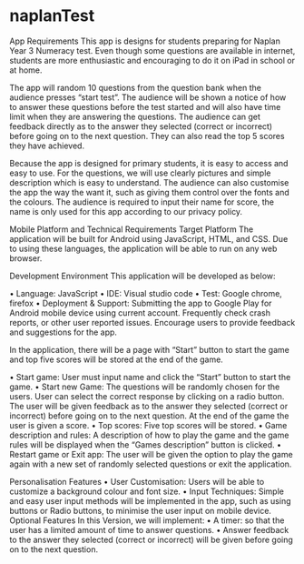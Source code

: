 # naplanTest

App Requirements
This app is designs for students preparing for Naplan Year 3 Numeracy test. Even though some questions are available in internet, students are more enthusiastic and encouraging to do it on iPad in school or at home. 

The app will random 10 questions from the question bank when the audience presses “start test”. The audience will be shown a notice of how to answer these questions before the test started and will also have time limit when they are answering the questions. The audience can get feedback directly as to the answer they selected (correct or incorrect) before going on to the next question. They can also read the top 5 scores they have achieved. 

Because the app is designed for primary students, it is easy to access and easy to use. For the questions, we will use clearly pictures and simple description which is easy to understand. The audience can also customise the app the way the want it, such as giving them control over the fonts and the colours. The audience is required to input their name for score, the name is only used for this app according to our privacy policy.


Mobile Platform and Technical Requirements
Target Platform
The application will be built for Android using JavaScript, HTML, and CSS. Due to using these languages, the application will be able to run on any web browser.

Development Environment
This application will be developed as below:

•	Language: JavaScript
•	IDE: Visual studio code
•	Test: Google chrome, firefox
•	Deployment & Support: Submitting the app to Google Play for Android mobile device using current account. Frequently check crash reports, or other user reported issues. Encourage users to provide feedback and suggestions for the app. 



In the application, there will be a page with “Start” button to start the game and top five scores will be stored at the end of the game.

•	Start game: User must input name and click the “Start” button to start the game.
•	Start new Game: The questions will be randomly chosen for the users. User can select the correct response by clicking on a radio button. The user will be given feedback as to the answer they selected (correct or incorrect) before going on to the next question. At the end of the game the user is given a score. 
•	Top scores: Five top scores will be stored. 
•	Game description and rules: A description of how to play the game and the game rules will be displayed when the “Games description” button is clicked.
•	Restart game or Exit app: The user will be given the option to play the game again with a new set of randomly selected questions or exit the application.

Personalisation Features
•	User Customisation: Users will be able to customize a background colour and font size. 
•	Input Techniques: Simple and easy user input methods will be implemented in the app, such as using buttons or Radio buttons, to minimise the user input on mobile device.  
Optional Features
In this Version, we will implement:
•	A timer: so that the user has a limited amount of time to answer questions.
•	Answer feedback to the answer they selected (correct or incorrect) will be given before going on to the next question.
